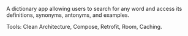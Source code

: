 A dictionary app allowing users to search for any word and access its definitions, synonyms, antonyms, and examples.

Tools: Clean Architecture, Compose, Retrofit, Room, Caching.
